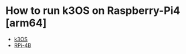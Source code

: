 # How to run k3OS on Raspberry-Pi4 [arm64] 

  * [k3OS](https://github.com/rancher/k3os)
  * [RPi-4B](https://www.raspberrypi.org/products/raspberry-pi-4-model-b/)
